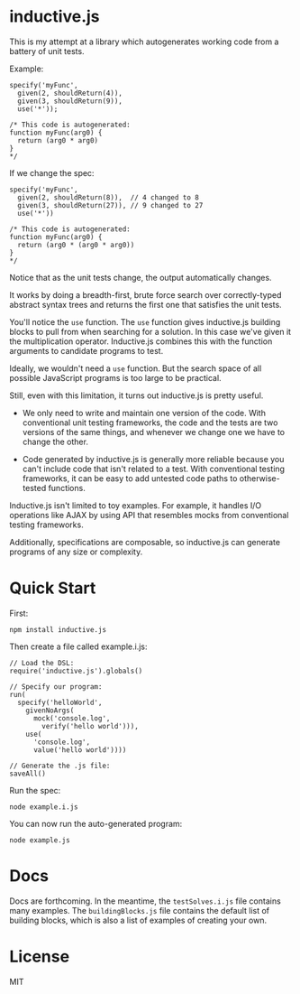 inductive.js
============

This is my attempt at a library which autogenerates working code from a battery
of unit tests.

Example:

    specify('myFunc',
      given(2, shouldReturn(4)),
      given(3, shouldReturn(9)),
      use('*'));

    /* This code is autogenerated:
    function myFunc(arg0) {
      return (arg0 * arg0)
    }
    */

If we change the spec:

    specify('myFunc',
      given(2, shouldReturn(8)),  // 4 changed to 8
      given(3, shouldReturn(27)), // 9 changed to 27
      use('*'))

    /* This code is autogenerated:
    function myFunc(arg0) {
      return (arg0 * (arg0 * arg0))
    }
    */

Notice that as the unit tests change, the output automatically changes.

It works by doing a breadth-first, brute force search over correctly-typed
abstract syntax trees and returns the first one that satisfies the unit tests.

You'll notice the `use` function.  The `use` function gives inductive.js
building blocks to pull from when searching for a solution.  In this case we've
given it the multiplication operator.  Inductive.js combines this with the
function arguments to candidate programs to test.

Ideally, we wouldn't need a `use` function.  But the search space of all
possible JavaScript programs is too large to be practical.

Still, even with this limitation, it turns out inductive.js is pretty
useful.

* We only need to write and maintain one version of the code.  With
conventional unit testing frameworks, the code and the tests are two
versions of the same things, and whenever we change one we have to change the
other.

* Code generated by inductive.js is generally more reliable because you can't
include code that isn't related to a test.  With conventional testing
frameworks, it can be easy to add untested code paths to otherwise-tested
functions.

Inductive.js isn't limited to toy examples.  For example, it handles I/O
operations like AJAX by using API that resembles mocks from conventional
testing frameworks.

Additionally, specifications are composable, so inductive.js can generate
programs of any size or complexity.

Quick Start
===========

First:

    npm install inductive.js

Then create a file called example.i.js:

    // Load the DSL:
    require('inductive.js').globals()

    // Specify our program:
    run(
      specify('helloWorld',
        givenNoArgs(
          mock('console.log',
            verify('hello world'))),
        use(
          'console.log',
          value('hello world'))))

    // Generate the .js file:
    saveAll()

Run the spec:

    node example.i.js

You can now run the auto-generated program:

    node example.js

Docs
====

Docs are forthcoming.  In the meantime, the `testSolves.i.js` file contains 
many examples.  The `buildingBlocks.js` file contains the default list of
building blocks, which is also a list of examples of creating your own.

License
=======

MIT
